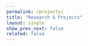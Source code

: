 ```yaml
---
permalink: /projects/
title: "Research & Projects"
layout: single
show_prev_next: false
related: false
---
```

